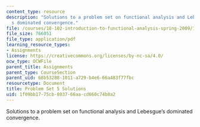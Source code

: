 ```yaml
---
content_type: resource
description: "Solutions to a problem set on functional analysis and Lebesgue\u2019\
  s dominated convergence."
file: /courses/18-102-introduction-to-functional-analysis-spring-2009/1f09bb1775cb803766aacd660c74b8a2_MIT18_102s09_sol_pset05.pdf
file_size: 766051
file_type: application/pdf
learning_resource_types:
- Assignments
license: https://creativecommons.org/licenses/by-nc-sa/4.0/
ocw_type: OCWFile
parent_title: Assignments
parent_type: CourseSection
parent_uid: 68b53288-1011-a729-b4e6-66a483f77fbc
resourcetype: Document
title: Problem Set 5 Solutions
uid: 1f09bb17-75cb-8037-66aa-cd660c74b8a2
---
```

Solutions to a problem set on functional analysis and Lebesgue’s dominated convergence.
